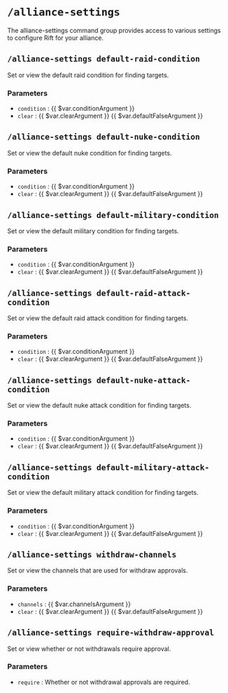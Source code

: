 # `/alliance-settings`

The alliance-settings command group provides access to various
settings to configure Rift for your alliance.

## `/alliance-settings default-raid-condition`

Set or view the default raid condition for finding targets.

### Parameters

- `condition` : {{ $var.conditionArgument }}
- `clear` : {{ $var.clearArgument }} {{ $var.defaultFalseArgument }}

## `/alliance-settings default-nuke-condition`

Set or view the default nuke condition for finding targets.

### Parameters

- `condition` : {{ $var.conditionArgument }}
- `clear` : {{ $var.clearArgument }} {{ $var.defaultFalseArgument }}

## `/alliance-settings default-military-condition`

Set or view the default military condition for finding targets.

### Parameters

- `condition` : {{ $var.conditionArgument }}
- `clear` : {{ $var.clearArgument }} {{ $var.defaultFalseArgument }}

## `/alliance-settings default-raid-attack-condition`

Set or view the default raid attack condition for finding targets.

### Parameters

- `condition` : {{ $var.conditionArgument }}
- `clear` : {{ $var.clearArgument }} {{ $var.defaultFalseArgument }}

## `/alliance-settings default-nuke-attack-condition`

Set or view the default nuke attack condition for finding targets.

### Parameters

- `condition` : {{ $var.conditionArgument }}
- `clear` : {{ $var.clearArgument }} {{ $var.defaultFalseArgument }}

## `/alliance-settings default-military-attack-condition`

Set or view the default military attack condition for finding targets.

### Parameters

- `condition` : {{ $var.conditionArgument }}
- `clear` : {{ $var.clearArgument }} {{ $var.defaultFalseArgument }}

## `/alliance-settings withdraw-channels`

Set or view the channels that are used for withdraw approvals.

### Parameters

- `channels` : {{ $var.channelsArgument }}
- `clear` : {{ $var.clearArgument }} {{ $var.defaultFalseArgument }}

## `/alliance-settings require-withdraw-approval`

Set or view whether or not withdrawals require approval.

### Parameters

- `require` : Whether or not withdrawal approvals are required.

